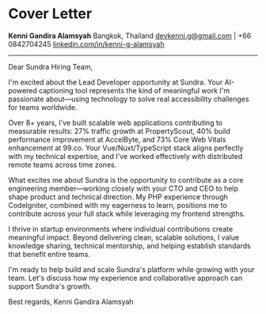 # Cover Letter

**Kenni Gandira Alamsyah**
Bangkok, Thailand
devkenni.g@gmail.com | +66 0842704245
[linkedin.com/in/kenni-g-alamsyah](https://linkedin.com/in/kenni-g-alamsyah)

---

Dear Sundra Hiring Team,

I'm excited about the Lead Developer opportunity at Sundra. Your AI-powered captioning tool represents the kind of meaningful work I'm passionate about—using technology to solve real accessibility challenges for teams worldwide.

Over 8+ years, I've built scalable web applications contributing to measurable results: 27% traffic growth at PropertyScout, 40% build performance improvement at AccelByte, and 73% Core Web Vitals enhancement at 99.co. Your Vue/Nuxt/TypeScript stack aligns perfectly with my technical expertise, and I've worked effectively with distributed remote teams across time zones.

What excites me about Sundra is the opportunity to contribute as a core engineering member—working closely with your CTO and CEO to help shape product and technical direction. My PHP experience through CodeIgniter, combined with my eagerness to learn, positions me to contribute across your full stack while leveraging my frontend strengths.

I thrive in startup environments where individual contributions create meaningful impact. Beyond delivering clean, scalable solutions, I value knowledge sharing, technical mentorship, and helping establish standards that benefit entire teams.

I'm ready to help build and scale Sundra's platform while growing with your team. Let's discuss how my experience and collaborative approach can support Sundra's growth.

Best regards,
Kenni Gandira Alamsyah
